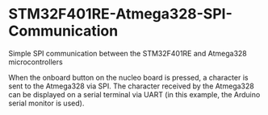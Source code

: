 # STM32F401RE-Atmega328-SPI-Communication
Simple SPI communication between the STM32F401RE and Atmega328 microcontrollers

When the onboard button on the nucleo board is pressed, a character is sent to the Atmega328 via SPI.
The character received by the Atmega328 can be displayed on a serial terminal via UART (in this example, the Arduino serial monitor is used).
